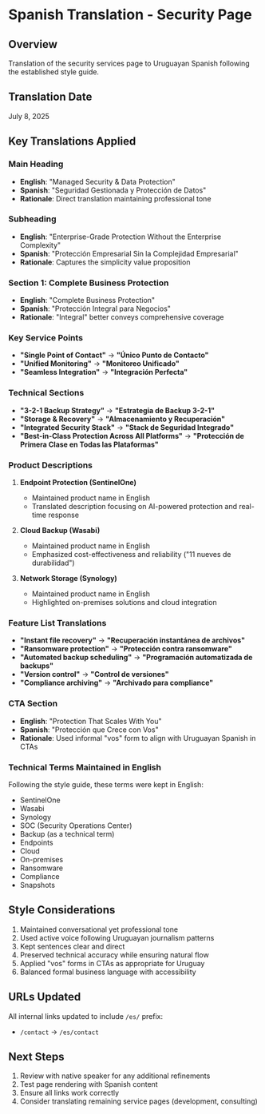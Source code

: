 # Spanish Translation - Security Page

## Overview
Translation of the security services page to Uruguayan Spanish following the established style guide.

## Translation Date
July 8, 2025

## Key Translations Applied

### Main Heading
- **English**: "Managed Security & Data Protection"
- **Spanish**: "Seguridad Gestionada y Protección de Datos"
- **Rationale**: Direct translation maintaining professional tone

### Subheading
- **English**: "Enterprise-Grade Protection Without the Enterprise Complexity"
- **Spanish**: "Protección Empresarial Sin la Complejidad Empresarial"
- **Rationale**: Captures the simplicity value proposition

### Section 1: Complete Business Protection
- **English**: "Complete Business Protection"
- **Spanish**: "Protección Integral para Negocios"
- **Rationale**: "Integral" better conveys comprehensive coverage

### Key Service Points
- **"Single Point of Contact"** → **"Único Punto de Contacto"**
- **"Unified Monitoring"** → **"Monitoreo Unificado"**
- **"Seamless Integration"** → **"Integración Perfecta"**

### Technical Sections
- **"3-2-1 Backup Strategy"** → **"Estrategia de Backup 3-2-1"**
- **"Storage & Recovery"** → **"Almacenamiento y Recuperación"**
- **"Integrated Security Stack"** → **"Stack de Seguridad Integrado"**
- **"Best-in-Class Protection Across All Platforms"** → **"Protección de Primera Clase en Todas las Plataformas"**

### Product Descriptions
1. **Endpoint Protection (SentinelOne)**
   - Maintained product name in English
   - Translated description focusing on AI-powered protection and real-time response

2. **Cloud Backup (Wasabi)**
   - Maintained product name in English
   - Emphasized cost-effectiveness and reliability ("11 nueves de durabilidad")

3. **Network Storage (Synology)**
   - Maintained product name in English
   - Highlighted on-premises solutions and cloud integration

### Feature List Translations
- **"Instant file recovery"** → **"Recuperación instantánea de archivos"**
- **"Ransomware protection"** → **"Protección contra ransomware"**
- **"Automated backup scheduling"** → **"Programación automatizada de backups"**
- **"Version control"** → **"Control de versiones"**
- **"Compliance archiving"** → **"Archivado para compliance"**

### CTA Section
- **English**: "Protection That Scales With You"
- **Spanish**: "Protección que Crece con Vos"
- **Rationale**: Used informal "vos" form to align with Uruguayan Spanish in CTAs

### Technical Terms Maintained in English
Following the style guide, these terms were kept in English:
- SentinelOne
- Wasabi
- Synology
- SOC (Security Operations Center)
- Backup (as a technical term)
- Endpoints
- Cloud
- On-premises
- Ransomware
- Compliance
- Snapshots

## Style Considerations
1. Maintained conversational yet professional tone
2. Used active voice following Uruguayan journalism patterns
3. Kept sentences clear and direct
4. Preserved technical accuracy while ensuring natural flow
5. Applied "vos" forms in CTAs as appropriate for Uruguay
6. Balanced formal business language with accessibility

## URLs Updated
All internal links updated to include `/es/` prefix:
- `/contact` → `/es/contact`

## Next Steps
1. Review with native speaker for any additional refinements
2. Test page rendering with Spanish content
3. Ensure all links work correctly
4. Consider translating remaining service pages (development, consulting)